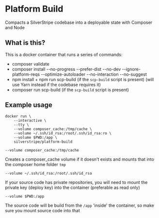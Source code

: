 # Platform Build

Compacts a SilverStripe codebase into a deployable state with Composer and Node

## What is this?

This is a docker container that runs a series of commands:

 - composer validate
 - composer install --no-progress --prefer-dist --no-dev --ignore-platform-reqs --optimize-autoloader --no-interaction --no-suggest
 - npm install + npm run scp-build (if the `scp-build` script is present) (will use Yarn instead if the codebase requires it)
 - composer run scp-build (if the `scp-build` script is present)

## Example usage

```
docker run \
    --interactive \
    --tty \
    --volume composer_cache:/tmp/cache \
    --volume ~/.ssh/id_rsa:/root/.ssh/id_rsa:ro \
    --volume $PWD:/app \
    silverstripe/platform-build
```

`--volume composer_cache:/tmp/cache`

Creates a composer_cache volume if it doesn't exists and mounts that into the composer home folder `tmp`

`--volume ~/.ssh/id_rsa:/root/.ssh/id_rsa`

If your source code has private repositories, you will need to mount the private key (deploy key) into the container (preferable as read only)

`--volume $PWD:/app`

The source code will be build from the `/app` 'inside' the container, so make sure you mount source code into that

